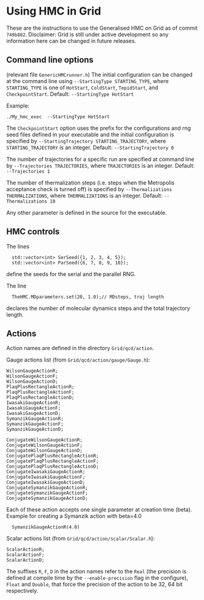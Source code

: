 # Using HMC in Grid

These are the instructions to use the Generalised HMC on Grid as of commit `749b802`.
Disclaimer: Grid is still under active development so any information here can be changed in future releases.


## Command line options

(relevant file `GenericHMCrunner.h`)
The initial configuration can be changed at the command line using 
`--StartingType STARTING_TYPE`, where `STARTING_TYPE` is one of
`HotStart`, `ColdStart`, `TepidStart`, and `CheckpointStart`.
Default: `--StartingType HotStart`

Example:
```
./My_hmc_exec  --StartingType HotStart
```

The `CheckpointStart` option uses the prefix for the configurations and rng seed files defined in your executable and the initial configuration is specified by
`--StartingTrajectory STARTING_TRAJECTORY`, where `STARTING_TRAJECTORY` is an integer.
Default: `--StartingTrajectory 0`

The number of trajectories for a specific run are specified at command line by
`--Trajectories TRAJECTORIES`, where `TRAJECTORIES` is an integer.
Default: `--Trajectories 1`

The number of thermalization steps (i.e. steps when the Metropolis acceptance check is turned off) is specified by
`--Thermalizations THERMALIZATIONS`, where `THERMALIZATIONS` is an integer.
Default: `--Thermalizations 10`

Any other parameter is defined in the source for the executable.

## HMC controls

The lines 

```
  std::vector<int> SerSeed({1, 2, 3, 4, 5});
  std::vector<int> ParSeed({6, 7, 8, 9, 10});
```

define the seeds for the serial and the parallel RNG.

The line 

```
  TheHMC.MDparameters.set(20, 1.0);// MDsteps, traj length
```

declares the number of molecular dynamics steps and the total trajectory length.


## Actions

Action names are defined in the directory `Grid/qcd/action`.

Gauge actions list (from `Grid/qcd/action/gauge/Gauge.h`):

```
WilsonGaugeActionR;
WilsonGaugeActionF;
WilsonGaugeActionD;
PlaqPlusRectangleActionR;
PlaqPlusRectangleActionF;
PlaqPlusRectangleActionD;
IwasakiGaugeActionR;
IwasakiGaugeActionF;
IwasakiGaugeActionD;
SymanzikGaugeActionR;
SymanzikGaugeActionF;
SymanzikGaugeActionD;
```

```
ConjugateWilsonGaugeActionR;
ConjugateWilsonGaugeActionF;
ConjugateWilsonGaugeActionD;
ConjugatePlaqPlusRectangleActionR;
ConjugatePlaqPlusRectangleActionF;
ConjugatePlaqPlusRectangleActionD;
ConjugateIwasakiGaugeActionR;
ConjugateIwasakiGaugeActionF;
ConjugateIwasakiGaugeActionD;
ConjugateSymanzikGaugeActionR;
ConjugateSymanzikGaugeActionF;
ConjugateSymanzikGaugeActionD;
```

Each of these action accepts one single parameter at creation time (beta).
Example for creating a Symanzik action with beta=4.0

```
  SymanzikGaugeActionR(4.0)
```

Scalar actions list (from `Grid/qcd/action/scalar/Scalar.h`):

```
ScalarActionR;
ScalarActionF;
ScalarActionD;
```

The suffixes `R`, `F`, `D` in the action names refer to the `Real`
(the precision is defined at compile time by the `--enable-precision` flag in the configure),
`Float` and `Double`, that force the precision of the action to be 32, 64 bit respectively.

